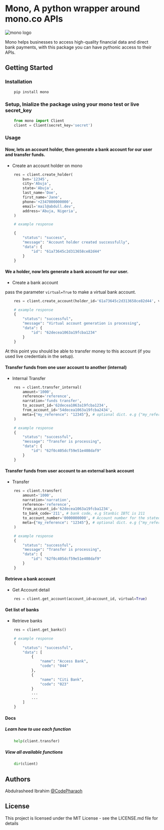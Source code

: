 # Mono, A python wrapper around mono.co APIs

![mono logo](https://raw.githubusercontent.com/Abdoulrasheed/mono_client/main/logo.svg)

Mono helps businesses to access high-quality financial data and direct bank payments, with this package you can have pythonic access to their APIs.

## Getting Started

### Installation

```bash
    pip install mono
```

### Setup, Inialize the package using your mono test or live secret_key

```python
    from mono import Client
    client = Client(secret_key='secret')
```

### Usage

#### Now, lets an account holder, then generate a bank account for our user and transfer funds.

- Create an account holder on mono

```python
    res = client.create_holder(
        bvn='12345',
        city='Abuja',
        state='Abuja',
        last_name='Doe',
        first_name='Jane',
        phone='+2347000000000',
        email='mail@abdull.dev',
        address='Abuja, Nigeria',
    )

    # example response

    {
        "status": "success",
        "message": "Account holder created successfully",
        "data": {
            "id": "61a73645c2d313658ce82d44"
        }
    }
```

#### We a holder, now lets generate a bank account for our user.

- Create a bank account

pass the parameter `virtual=True` to make a virtual bank account.

```python
    res = client.create_account(holder_id='61a73645c2d313658ce82d44', virtual=True)

    # example response
    {
        "status": "successful",
        "message": "Virtual account generation is processing",
        "data": {
            "id": "62decea1063a19fcba1234"
        }
    }
```

At this point you should be able to transfer money to this account (if you used live credentials in the setup).

#### Transfer funds from one user account to another (internal)

- Internal Transfer

```python
    res = client.transfer_internal(
        amount='1000',
        reference='reference',
        narration='funds transfer',
        to_account_id='62decea1063a19fcba1234',
        from_account_id='54decea1063a19fcba2434',
        meta={"my_reference": "12345"}, # optional dict. e.g {"my_reference": "12345"}
    )

    # example response
    {
        "status": "successful",
        "message": "Transfer is processing",
        "data": {
            "id": "62f0c405dcf59e51e408daf9"
        }
    }
```

#### Transfer funds from user account to an external bank account

- Transfer

```python
    res = client.transfer(
        amount='1000',
        narration='narration',
        reference='reference',
        from_account_id='62decea1063a19fcba1234',
        to_bank_code='211', # bank code, e.g Stanbic IBTC is 211
        to_account_number='0000000000', # Account number for the stated bank_code
        meta={"my_reference": "12345"}, # optional dict. e.g {"my_reference": "12345"}
    )

    # example response
    {
        "status": "successful",
        "message": "Transfer is processing",
        "data": {
            "id": "62f0c405dcf59e51e408daf9"
        }
    }
```

#### Retrieve a bank account

- Get Account detail

```python
    res = client.get_account(account_id=account_id, virtual=True)
```

#### Get list of banks

- Retrieve banks

```python
    res = client.get_banks()

    # example response
    {
        "status": "successful",
        "data": [
            {
                "name": "Access Bank",
                "code": "044"
            },
            {
                "name": "Citi Bank",
                "code": "023"
            }
            ...
            ...
        ]
    }
```

#### Docs

##### Learn how to use each function

```python
    help(client.transfer)
```

##### View all available functions

```python
    dir(client)
```

## Authors

Abdulrasheed Ibrahim
[@CodePharaoh](https://twitter.com/Aiibrahim3)

## License

This project is licensed under the MIT License - see the LICENSE.md file for details
